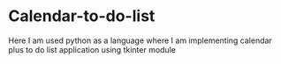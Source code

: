 # Calendar-to-do-list
Here I am used python as a language where I am implementing calendar plus to do list application using tkinter module
